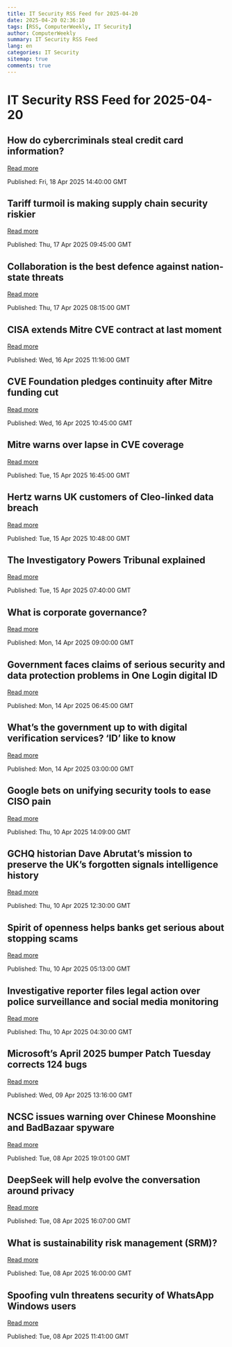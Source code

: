 ```yaml
---
title: IT Security RSS Feed for 2025-04-20
date: 2025-04-20 02:36:10
tags: [RSS, ComputerWeekly, IT Security]
author: ComputerWeekly
summary: IT Security RSS Feed
lang: en
categories: IT Security
sitemap: true
comments: true
---
```


# IT Security RSS Feed for 2025-04-20

## How do cybercriminals steal credit card information?
[Read more](https://www.techtarget.com/whatis/feature/How-do-cybercriminals-steal-credit-card-information)

Published: Fri, 18 Apr 2025 14:40:00 GMT

## Tariff turmoil is making supply chain security riskier
[Read more](https://www.computerweekly.com/news/366622995/Tariff-turmoil-is-making-supply-chain-security-riskier)

Published: Thu, 17 Apr 2025 09:45:00 GMT

## Collaboration is the best defence against nation-state threats
[Read more](https://www.computerweekly.com/opinion/Collaboration-is-the-best-defence-against-nation-state-threats)

Published: Thu, 17 Apr 2025 08:15:00 GMT

## CISA extends Mitre CVE contract at last moment
[Read more](https://www.computerweekly.com/news/366622896/CISA-extends-MITRE-CVE-contract-at-last-moment)

Published: Wed, 16 Apr 2025 11:16:00 GMT

## CVE Foundation pledges continuity after Mitre funding cut
[Read more](https://www.computerweekly.com/news/366622835/CVE-Foundation-pledges-continuity-after-MITRE-funding-cut)

Published: Wed, 16 Apr 2025 10:45:00 GMT

## Mitre warns over lapse in CVE coverage
[Read more](https://www.computerweekly.com/news/366622813/MITRE-warns-over-lapse-in-CVE-coverage)

Published: Tue, 15 Apr 2025 16:45:00 GMT

## Hertz warns UK customers of Cleo-linked data breach
[Read more](https://www.computerweekly.com/news/366622655/Hertz-warns-UK-customers-of-Cleo-linked-data-breach)

Published: Tue, 15 Apr 2025 10:48:00 GMT

## The Investigatory Powers Tribunal explained
[Read more](https://www.computerweekly.com/news/366622356/The-Investigatory-Powers-Tribunal-explained)

Published: Tue, 15 Apr 2025 07:40:00 GMT

## What is corporate governance?
[Read more](https://www.techtarget.com/searchsecurity/definition/corporate-governance)

Published: Mon, 14 Apr 2025 09:00:00 GMT

## Government faces claims of serious security and data protection problems in One Login digital ID
[Read more](https://www.computerweekly.com/news/366622533/Government-faces-claims-of-serious-cyber-security-and-data-protection-problems-in-One-Login-digital-ID)

Published: Mon, 14 Apr 2025 06:45:00 GMT

## What’s the government up to with digital verification services? ‘ID’ like to know
[Read more](https://www.computerweekly.com/opinion/Whats-the-government-up-to-with-digital-verification-services-ID-like-to-know)

Published: Mon, 14 Apr 2025 03:00:00 GMT

## Google bets on unifying security tools to ease CISO pain
[Read more](https://www.computerweekly.com/news/366622474/Google-bets-on-unifying-security-tools-to-ease-CISO-pain)

Published: Thu, 10 Apr 2025 14:09:00 GMT

## GCHQ historian Dave Abrutat’s mission to preserve the UK’s forgotten signals intelligence history
[Read more](https://www.computerweekly.com/feature/GCHQ-historian-Dave-Abrutats-mission-to-preserve-the-UKs-forgotten-signals-intelligence-history)

Published: Thu, 10 Apr 2025 12:30:00 GMT

## Spirit of openness helps banks get serious about stopping scams
[Read more](https://www.computerweekly.com/news/366622166/Spirit-of-openness-helps-banks-get-serious-about-stopping-scams)

Published: Thu, 10 Apr 2025 05:13:00 GMT

## Investigative reporter files legal action over police surveillance and social media monitoring
[Read more](https://www.computerweekly.com/news/366622230/Investigative-reporter-files-legal-action-over-police-surveillance-and-social-media-monitoring)

Published: Thu, 10 Apr 2025 04:30:00 GMT

## Microsoft’s April 2025 bumper Patch Tuesday corrects 124 bugs
[Read more](https://www.computerweekly.com/news/366622332/Microsofts-April-2025-bumper-Patch-Tuesday-corrects-124-bugs)

Published: Wed, 09 Apr 2025 13:16:00 GMT

## NCSC issues warning over Chinese Moonshine and BadBazaar spyware
[Read more](https://www.computerweekly.com/news/366622023/NCSC-issues-warning-over-Chinese-Moonshine-and-BadBazaar-spyware)

Published: Tue, 08 Apr 2025 19:01:00 GMT

## DeepSeek will help evolve the conversation around privacy
[Read more](https://www.computerweekly.com/opinion/DeepSeek-will-help-evolve-the-conversation-around-privacy)

Published: Tue, 08 Apr 2025 16:07:00 GMT

## What is sustainability risk management (SRM)?
[Read more](https://www.techtarget.com/searchcio/definition/sustainability-risk-management-SRM)

Published: Tue, 08 Apr 2025 16:00:00 GMT

## Spoofing vuln threatens security of WhatsApp Windows users
[Read more](https://www.computerweekly.com/news/366622276/Spoofing-vuln-threatens-security-of-WhatsApp-Windows-users)

Published: Tue, 08 Apr 2025 11:41:00 GMT

